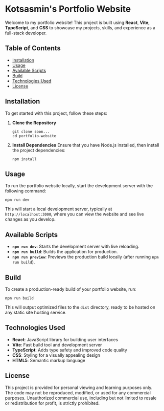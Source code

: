 # Kotsasmin's Portfolio Website

Welcome to my portfolio website! This project is built using **React**, **Vite**, **TypeScript**, and **CSS** to showcase my projects, skills, and experience as a full-stack developer. 

## Table of Contents
- [Installation](#installation)
- [Usage](#usage)
- [Available Scripts](#available-scripts)
- [Build](#build)
- [Technologies Used](#technologies-used)
- [License](#license)

## Installation

To get started with this project, follow these steps:

1. **Clone the Repository**
   ```
   git clone soon...
   cd portfolio-website
   ```

2. **Install Dependencies**
   Ensure that you have Node.js installed, then install the project dependencies:
   ```
   npm install
   ```

## Usage

To run the portfolio website locally, start the development server with the following command:

```
npm run dev
```

This will start a local development server, typically at `http://localhost:3000`, where you can view the website and see live changes as you develop.

## Available Scripts

- **`npm run dev`**: Starts the development server with live reloading.
- **`npm run build`**: Builds the application for production.
- **`npm run preview`**: Previews the production build locally (after running `npm run build`).

## Build

To create a production-ready build of your portfolio website, run:

```
npm run build
```

This will output optimized files to the `dist` directory, ready to be hosted on any static site hosting service.

## Technologies Used

- **React**: JavaScript library for building user interfaces
- **Vite**: Fast build tool and development server
- **TypeScript**: Adds type safety and improved code quality
- **CSS**: Styling for a visually appealing design
- **HTML5**: Semantic markup language

## License

This project is provided for personal viewing and learning purposes only. The code may not be reproduced, modified, or used for any commercial purposes. Unauthorized commercial use, including but not limited to resale or redistribution for profit, is strictly prohibited.

